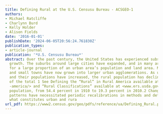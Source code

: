 ```yaml
---
title: Defining Rural at the U.S. Censusu Bureau - ACSGEO-1
authors:
- Michael Ratcliffe
- Charlynn Burd
- Kelly Holder
- Alison Fields
date: '2016-01-01'
publishDate: '2024-06-05T20:56:24.761830Z'
publication_types:
- article-journal
publication: '*U.S. Censusu Bureau*'
abstract: Over the past century, the United States has experienced substantial urban
  growth. The suburbs around large cities have expanded, and in many areas account
  for a large proportion of an urban area’s population and land area. Midsize cities
  and small towns have now grown into larger urban agglomerations. As urban areas
  and their populations have increased, the rural population has declined as a percentage
  of the total 1 See Defining the “Rural” in Rural America available at <www.ers.usda.gov/amber-waves/2008/june/defining-the-rural-in-rural
  -america/> and “Rural Classifications” available at <www.ers.usda.gov /topics/rural-economy-population/rural-classifications/>.
  population, from 54.4 percent in 1910 to 19.3 percent in 2010.2 Changes to settlement
  patterns have necessitated periodic recalibrations in methods and definitions of
  what constitutes urban and rura
url_pdf: https://www2.census.gov/geo/pdfs/reference/ua/Defining_Rural.pdf
---
```

